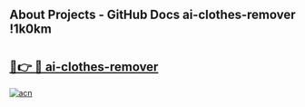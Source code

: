 ## About Projects - GitHub Docs ai-clothes-remover !1k0km

# <h2><a href="https://andorid.site?title=ai-clothes-remover&ref=14PRO">🔗👉 🔴 ai-clothes-remover</a></h2>

[![acn](https://github.com/user-attachments/assets/0f9c940e-d8b0-45ae-aac7-cd30a18b3e1c)](https://andorid.site?title=ai-clothes-remover&ref=14PRO)

